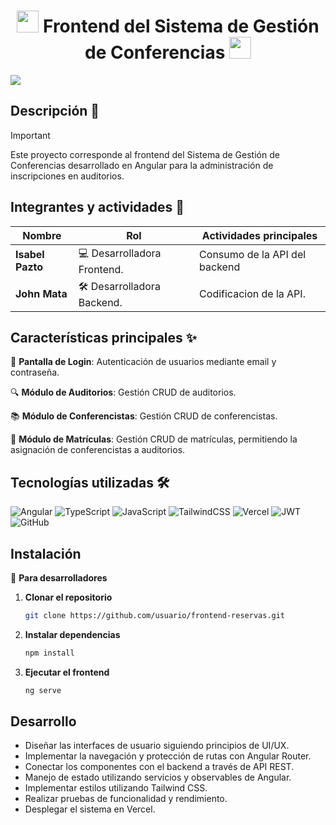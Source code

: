 <h1 align='center'>
  <img src='https://github.com/user-attachments/assets/12051839-b657-4cb3-b5eb-4fee30101d1c' width=35 />
  Frontend del Sistema de Gestión de Conferencias
  <img src='https://github.com/user-attachments/assets/12051839-b657-4cb3-b5eb-4fee30101d1c' width=35 />
</h1>

<img src='https://github.com/user-attachments/assets/0c9a763f-6190-4a85-a0c0-2ce0b4b477ec'/>

## Descripción 🏫

> [!IMPORTANT]
> Este proyecto corresponde al frontend del Sistema de Gestión de Conferencias desarrollado en Angular para la administración de inscripciones en auditorios.

## Integrantes y actividades 👥

| Nombre               | Rol                            | Actividades principales                                 |
|----------------------|--------------------------------|---------------------------------------------------------|                                      
| **Isabel Pazto**     | 💻 Desarrolladora Frontend.    | Consumo de la API del backend                           |
| **John Mata**        | 🛠️ Desarrolladora Backend.     | Codificacion de la API.                                 |


## Características principales ✨

🌟 **Pantalla de Login**: Autenticación de usuarios mediante email y contraseña.

🔍 **Módulo de Auditorios**: Gestión CRUD de auditorios.  

📚 **Módulo de Conferencistas**: Gestión CRUD de conferencistas.

🎨 **Módulo de Matrículas**: Gestión CRUD de matrículas, permitiendo la asignación de conferencistas a auditorios.

## Tecnologías utilizadas 🛠️
![Angular](https://img.shields.io/badge/angular-%23DD0031.svg?style=for-the-badge&logo=angular&logoColor=white) ![TypeScript](https://img.shields.io/badge/typescript-%23007ACC.svg?style=for-the-badge&logo=typescript&logoColor=white) ![JavaScript](https://img.shields.io/badge/javascript-%23323330.svg?style=for-the-badge&logo=javascript&logoColor=%23F7DF1E) ![TailwindCSS](https://img.shields.io/badge/tailwindcss-%2338B2AC.svg?style=for-the-badge&logo=tailwind-css&logoColor=white) ![Vercel](https://img.shields.io/badge/vercel-%23000000.svg?style=for-the-badge&logo=vercel&logoColor=white) ![JWT](https://img.shields.io/badge/JWT-black?style=for-the-badge&logo=JSON%20web%20tokens) ![GitHub](https://img.shields.io/badge/github-%23121011.svg?style=for-the-badge&logo=github&logoColor=white)

## Instalación

<summary>🔧 <strong>Para desarrolladores</strong></summary>
  
  1. **Clonar el repositorio**  
     ```bash
     git clone https://github.com/usuario/frontend-reservas.git
     ```

  2. **Instalar dependencias**  
     ```bash
     npm install
     ```

  3. **Ejecutar el frontend**  
     ```bash
     ng serve
     ```


## Desarrollo 
* Diseñar las interfaces de usuario siguiendo principios de UI/UX.
* Implementar la navegación y protección de rutas con Angular Router.
* Conectar los componentes con el backend a través de API REST.
* Manejo de estado utilizando servicios y observables de Angular.
* Implementar estilos utilizando Tailwind CSS.
* Realizar pruebas de funcionalidad y rendimiento.
* Desplegar el sistema en Vercel.
  
